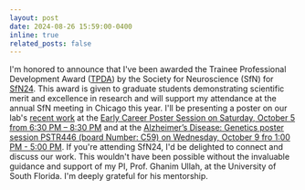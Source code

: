 ```yaml
---
layout: post
date: 2024-08-26 15:59:00-0400
inline: true
related_posts: false
---
```


I'm honored to announce that I've been awarded the Trainee Professional Development Award ([TPDA](https://www.sfn.org/meetings/meeting-awards/trainee-professional-development-award)) by the Society for Neuroscience (SfN) for [SfN24](https://www.sfn.org/meetings/neuroscience-2024). This award is given to graduate students demonstrating scientific merit and excellence in research and will support my attendance at the annual SfN meeting in Chicago this year. I'll be presenting a poster on our lab's [recent work](https://www.aginganddisease.org/EN/10.14336/AD.2024.0429) at the [Early Career Poster Session on Saturday, October 5 from 6:30 PM – 8:30 PM](https://www.sfn.org/meetings/neuroscience-2024/sessions-and-events/networking-outreach-and-advocacy?utm_campaign=2024%20Awards&utm_medium=email&_hsenc=p2ANqtz-_wjDW293MBtOGRPuRp3pJrmZDv5VkJK3lZHe1UhwEWvT2CWBqpWcoFPNkyleIKlkpruCGSbZwiJpSm3IMCb3iVhehwuQ&_hsmi=318207214&utm_content=318207214&utm_source=hs_email#Saturday,-October-05) and at the [Alzheimer’s Disease: Genetics poster session PSTR446 (board Number: C59) on Wednesday, October 9 fro 1:00 PM - 5:00 PM](https://www.abstractsonline.com/pp8/?utm_campaign=Neuroscience%20Nexus&utm_medium=email&_hsenc=p2ANqtz--OsyxwyfVDw9fYXEOXs9JtEoLVlSdhIMeFiAPtdsoGOOHRHle4fLNdfvmKT1EpMfjJ-o_PVOTMqD6HUPfu3QEbxrCoCA&_hsmi=323446915&utm_content=323446915&utm_source=hs_email#!/20433/session/3849). If you're attending SfN24, I'd be delighted to connect and discuss our work. This wouldn't have been possible without the invaluable guidance and support of my PI, Prof. Ghanim Ullah, at the University of South Florida. I'm deeply grateful for his mentorship.
